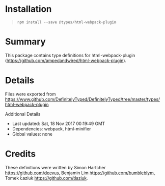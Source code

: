 # Installation
> `npm install --save @types/html-webpack-plugin`

# Summary
This package contains type definitions for html-webpack-plugin (https://github.com/ampedandwired/html-webpack-plugin).

# Details
Files were exported from https://www.github.com/DefinitelyTyped/DefinitelyTyped/tree/master/types/html-webpack-plugin

Additional Details
 * Last updated: Sat, 18 Nov 2017 00:19:49 GMT
 * Dependencies: webpack, html-minifier
 * Global values: none

# Credits
These definitions were written by Simon Hartcher <https://github.com/deevus>, Benjamin Lim <https://github.com/bumbleblym>, Tomek Łaziuk <https://github.com/tlaziuk>.
